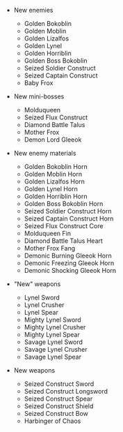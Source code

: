 - New enemies
  - Golden Bokoblin
  - Golden Moblin
  - Golden Lizalfos
  - Golden Lynel
  - Golden Horriblin
  - Golden Boss Bokoblin
  - Seized Soldier Construct
  - Seized Captain Construct
  - Baby Frox

- New mini-bosses
  - Molduqueen
  - Seized Flux Construct
  - Diamond Battle Talus
  - Mother Frox
  - Demon Lord Gleeok

- New enemy materials
  - Golden Bokoblin Horn
  - Golden Moblin Horn
  - Golden Lizalfos Horn
  - Golden Lynel Horn
  - Golden Horriblin Horn
  - Golden Boss Bokoblin Horn
  - Seized Soldier Construct Horn
  - Seized Captain Construct Horn
  - Seized Flux Construct Core
  - Molduqueen Fin
  - Diamond Battle Talus Heart
  - Mother Frox Fang
  - Demonic Burning Gleeok Horn
  - Demonic Freezing Gleeok Horn
  - Demonic Shocking Gleeok Horn

- "New" weapons
  - Lynel Sword
  - Lynel Crusher
  - Lynel Spear
  - Mighty Lynel Sword
  - Mighty Lynel Crusher
  - Mighty Lynel Spear
  - Savage Lynel Sword
  - Savage Lynel Crusher
  - Savage Lynel Spear

- New weapons
  - Seized Construct Sword
  - Seized Construct Longsword
  - Seized Construct Spear
  - Seized Construct Shield
  - Seized Construct Bow
  - Harbinger of Chaos